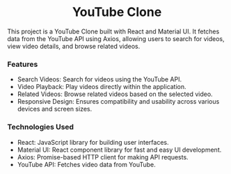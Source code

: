 <h1 align='center'>YouTube Clone</h1>

This project is a YouTube Clone built with React and Material UI. It fetches data from the YouTube API using Axios, allowing users to search for videos, view video details, and browse related videos.

<h3>Features</h3>

- Search Videos: Search for videos using the YouTube API.
- Video Playback: Play videos directly within the application.
- Related Videos: Browse related videos based on the selected video.
- Responsive Design: Ensures compatibility and usability across various devices and screen sizes.
  
<h3>Technologies Used</h3>

- React: JavaScript library for building user interfaces.
- Material UI: React component library for fast and easy UI development.
- Axios: Promise-based HTTP client for making API requests.
- YouTube API: Fetches video data from YouTube.
